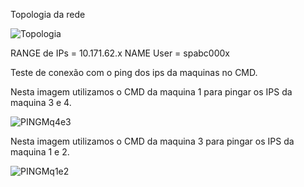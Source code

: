 Topologia da rede

![Topologia](https://github.com/vihjoulle/Redes-e-Linux/assets/73195664/aceffd4a-1f30-4f05-8365-60a063065c42)

RANGE de IPs = 10.171.62.x
NAME User = spabc000x

Teste de conexão com o ping dos ips da maquinas no CMD.

Nesta imagem utilizamos o CMD da maquina 1 para pingar os IPS da maquina 3 e 4.

![PINGMq4e3](https://github.com/vihjoulle/Redes-e-Linux/assets/73195664/ed79194c-e90f-4d5d-abc2-85cc26f00b65)

Nesta imagem utilizamos o CMD da maquina 3 para pingar os IPS da maquina 1 e 2.

![PINGMq1e2](https://github.com/vihjoulle/Redes-e-Linux/assets/73195664/609abc41-0159-414b-9d56-b1ad857966e5)
